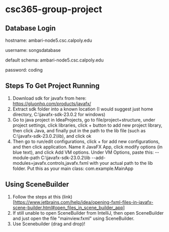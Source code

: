 # csc365-group-project

## Database Login

hostname: ambari-node5.csc.calpoly.edu

username: songsdatabase

default schema: ambari-node5.csc.calpoly.edu 

password: coding 

## Steps To Get Project Running

1. Download sdk for javafx from here: https://gluonhq.com/products/javafx/
2. Extract sdk folder into a known location (I would suggest just home directory, C:\javafx-sdk-23.0.2 for windows)
3. Go to java project in IdeaProjects, go to file/project+structure, under project settings, click libraries, click + button to add new project library,
then click Java, and finally put in the path to the lib file (such as C:\javafx-sdk-23.0.2\lib), and click ok
4. Then go to run/edit configurations, click + for add new configurations, and then click application.
Name it JavaFX App, click modify options (in blue text), and click Add VM options.
Under VM Options, paste this: --module-path C:\javafx-sdk-23.0.2\lib --add-modules=javafx.controls,javafx.fxml with your actual path to the lib folder.
Put this as your main class: com.example.MainApp

## Using SceneBuilder
1. Follow the steps at this (link)[https://www.jetbrains.com/help/idea/opening-fxml-files-in-javafx-scene-builder.html#open_files_in_scene_builder_app]
2. If still unable to open SceneBuilder from IntelliJ, then open SceneBuilder and just open the file "mainview.fxml" using SceneBuilder.
3. Use Scenebuilder (drag and drop)!
